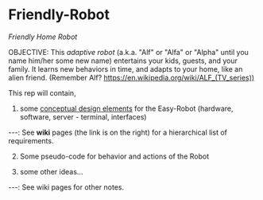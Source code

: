 # Friendly-Robot
*Friendly Home Robot* 

OBJECTIVE: This *adaptive robot* (a.k.a. "Alf" or "Alfa" or "Alpha" until you name him/her some new name) entertains your kids, guests, and your family. It learns new behaviors in time, and adapts to your home, like an alien friend. (Remember Alf? https://en.wikipedia.org/wiki/ALF_(TV_series))

This rep will contain,

1) some [conceptual design elements](https://github.com/gurkanctn/Easy-Robot-1/wiki/0-TLRD) for the Easy-Robot (hardware, software, server - terminal, interfaces)

---: See **wiki** pages (the link is on the right) for a hierarchical list of requirements.

2) Some pseudo-code for behavior and actions of the Robot


3) some other ideas...

---: See wiki pages for other notes.
